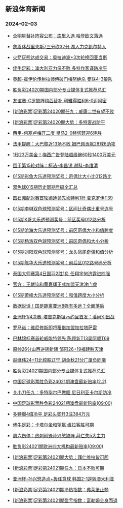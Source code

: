 ## 新浪体育新闻 
### 2024-02-03

+ [全明星替补阵容公布：库里入选 哈登欧文落选](https://sports.sina.com.cn/basketball/nba/2024-02-02/doc-inafrekc9680710.shtml)

+ [詹眉休战里夫斯7三分砍32分 湖人力克凯尔特人](https://sports.sina.com.cn/basketball/nba/2024-02-02/doc-inafrekm3957543.shtml)

+ [火箭灰熊达成交易：奥拉迪波+3次轮换回亚当斯](https://sports.sina.com.cn/basketball/nba/2024-02-02/doc-inafrekh4241511.shtml)

+ [佬牛足彩：澳大利亚力保不败 多特作客谨防冷平](https://sports.sina.com.cn/l/2024-02-02/doc-inafreki7165817.shtml)

+ [英超-霍伊伦传射拉师傅破门梅努绝杀 曼联4-3狼队](https://sports.sina.com.cn/g/pl/2024-02-02/doc-inafqyap4040117.shtml)

+ [胜负彩24020期国内部分专业媒体复式推荐总汇](https://sports.sina.com.cn/l/2024-02-02/doc-inafreki7179166.shtml)

+ [友谊赛-C罗缺阵梅西替补 利雅得胜利6-0迈阿密](https://sports.sina.com.cn/global/others/2024-02-02/doc-inafqyam7266088.shtml)

+ [[新浪彩票]足彩第24020期任九：威廉二世有望不败](https://sports.sina.com.cn/l/2024-02-02/doc-inafqyaf9792110.shtml)

+ [[新浪彩票]足彩第24020期大势：多特客战防平](https://sports.sina.com.cn/l/2024-02-02/doc-inafqyap4037657.shtml)

+ [西甲-何塞卢梅开二度 皇马2-0赫塔菲迎6连胜](https://sports.sina.com.cn/g/laliga/2024-02-02/doc-inafqyam7264746.shtml)

+ [法甲提醒：大巴黎近13场不败 姆巴佩贡献28球6助攻](https://sports.sina.com.cn/l/2024-02-02/doc-inafqyam7263114.shtml)

+ [1秒23万美金！梅西广告登陆超级碗60秒1400万美元](https://sports.sina.com.cn/global/others/2024-02-02/doc-inafrvhc3707862.shtml)

+ [围甲第15轮对阵：柯洁-李昌锡 谢科-李维清](https://sports.sina.com.cn/go/2024-02-02/doc-inafrzqf1029882.shtml)

+ [015期彩鱼大乐透预测奖号：奇偶比大小比012路比](https://sports.sina.com.cn/l/2024-02-02/doc-inafrqyc6993678.shtml)

+ [双色球015期历史同期号码全汇总](https://sports.sina.com.cn/l/2024-02-02/doc-inafrqyc6975339.shtml)

+ [圆石滩配对赛首轮德迪领先坎特利1杆 麦克罗伊T39](https://sports.sina.com.cn/golf/pgatour/2024-02-02/doc-inafreki7149911.shtml)

+ [015期李琳双色球预测奖号：区间比奇偶比重号连号](https://sports.sina.com.cn/l/2024-02-02/doc-inafrksf7067474.shtml)

+ [015期K哥大乐透预测奖号：前区奖号012路分析](https://sports.sina.com.cn/l/2024-02-02/doc-inafrqyf3771262.shtml)

+ [015期沧海大乐透预测奖号：前区奇偶大小和值跨度](https://sports.sina.com.cn/l/2024-02-02/doc-inafrqyf3770755.shtml)

+ [015期杨浩双色球预测奖号：前区奇偶和大小分析](https://sports.sina.com.cn/l/2024-02-02/doc-inafrksf7066854.shtml)

+ [015期刘阳双色球预测奖号：龙头凤尾奇偶和值分析](https://sports.sina.com.cn/l/2024-02-02/doc-inafrksi3844192.shtml)

+ [015期陈华大乐透预测奖号：前后区012路号码分析](https://sports.sina.com.cn/l/2024-02-02/doc-inafrqyc6993378.shtml)

+ [泰国大师赛第4日国羽2胜1负 任翔宇何济霆进四强](https://sports.sina.com.cn/others/badmin/2024-02-02/doc-inafsfvy6359624.shtml)

+ [官方：王献钧和黄嘉辉正式加盟天津津门虎](https://sports.sina.com.cn/china/j/2024-02-02/doc-inafrzqa6456143.shtml)

+ [015期萧峰大乐透预测奖号：和值跨度大小分析](https://sports.sina.com.cn/l/2024-02-02/doc-inafrqyf3771606.shtml)

+ [数据说话！国足距离亚洲8强有多远？全面落后](https://sports.sina.com.cn/china/2024-02-02/doc-inafrksf7056972.shtml)

+ [亚洲杯1/4决赛-塔吉克斯坦vs约旦首发：潘尚別出战](https://sports.sina.com.cn/china/asia/2024-02-02/doc-inafrzqa6457865.shtml)

+ [罗马诺：维尼修斯即将租借加盟加拉塔萨雷](https://sports.sina.com.cn/g/pl/2024-02-02/doc-inafsfwe3839618.shtml)

+ [巴林锦标赛首轮威能特领先 陈顾新T13吴阿顺T69](https://sports.sina.com.cn/golf/epgatour/2024-02-02/doc-inafrekc9676884.shtml)

+ [原帅26分山西逆转新疆 邹阳26+19福建胜天津](https://sports.sina.com.cn/basketball/cba/2024-02-02/doc-inafsfwc0924536.shtml)

+ [赵继伟24+11北控胜辽宁 胡金秋21分广厦负同曦](https://sports.sina.com.cn/basketball/cba/2024-02-02/doc-inafsfwh0636577.shtml)

+ [胜负彩24021期国内部分专业媒体复式推荐总汇](https://sports.sina.com.cn/l/2024-02-02/doc-inafreki7180175.shtml)

+ [中国足球彩票胜负彩24021期澳盘最新赔率(2.2)](https://sports.sina.com.cn/l/2024-02-02/doc-inafrekn6823133.shtml)

+ [关小刀任九：多特毕尔巴做胆 尼日利亚卡尔斯防冷](https://sports.sina.com.cn/l/2024-02-02/doc-inafrvhe6550215.shtml)

+ [中国足球彩票胜负彩24021期澳盘最新赔率(09:00)](https://sports.sina.com.cn/l/2024-02-02/doc-inafrekn6823133.shtml)

+ [多特爆4倍冷平 足彩头奖开3注384万元](https://sports.sina.com.cn/l/2024-02-03/doc-inaftiiu0064489.shtml)

+ [佬牛足彩：卡塔尔坐和望赢 维拉客胜可期](https://sports.sina.com.cn/l/2024-02-03/doc-inaftiir0349493.shtml)

+ [周六伤停：热刺前锋孙兴慜缺阵 拜仁失5大主力](https://sports.sina.com.cn/l/2024-02-02/doc-inafrvhc3716791.shtml)

+ [胜负彩24021期欧洲四大机构最新赔率(09:00)](https://sports.sina.com.cn/l/2024-02-02/doc-inafrekn6823727.shtml)

+ [[新浪彩票]足彩第24021期大势：拜仁维拉皆可胆](https://sports.sina.com.cn/l/2024-02-03/doc-inaftiir0343922.shtml)

+ [[新浪彩票]足彩第24021期任九：日本不败可期](https://sports.sina.com.cn/l/2024-02-03/doc-inaftiin5786649.shtml)

+ [亚洲杯-孙兴慜造点+轰任意球 韩国2-1逆转澳大利亚](https://sports.sina.com.cn/china/asia/2024-02-03/doc-inaftiin5794740.shtml)

+ [[新浪彩票]足彩第24021期冷热指数：弗莱堡止颓](https://sports.sina.com.cn/l/2024-02-03/doc-inaftiin5787527.shtml)

+ [[新浪彩票]足彩第24021期盈亏指数：富勒姆全身而退](https://sports.sina.com.cn/l/2024-02-03/doc-inaftiis3288768.shtml)

